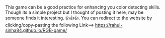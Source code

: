 
This game can be a good practice for enhancing you color detecting skills.
Though its a simple project but I thought of posting it here, may be someone finds it interesting. 
    👍👍👍.
You can redirect to the website by clicking/copy-pasting the following Link==> https://rahul-sinha84.github.io/RGB-game/ 

